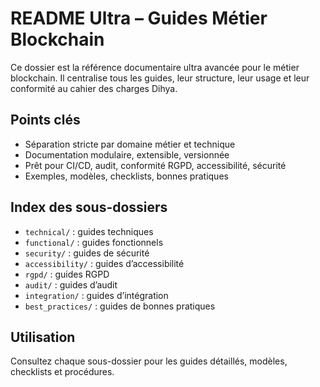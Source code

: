 # README Ultra – Guides Métier Blockchain

Ce dossier est la référence documentaire ultra avancée pour le métier blockchain. Il centralise tous les guides, leur structure, leur usage et leur conformité au cahier des charges Dihya.

## Points clés
- Séparation stricte par domaine métier et technique
- Documentation modulaire, extensible, versionnée
- Prêt pour CI/CD, audit, conformité RGPD, accessibilité, sécurité
- Exemples, modèles, checklists, bonnes pratiques

## Index des sous-dossiers
- `technical/` : guides techniques
- `functional/` : guides fonctionnels
- `security/` : guides de sécurité
- `accessibility/` : guides d’accessibilité
- `rgpd/` : guides RGPD
- `audit/` : guides d’audit
- `integration/` : guides d’intégration
- `best_practices/` : guides de bonnes pratiques

## Utilisation
Consultez chaque sous-dossier pour les guides détaillés, modèles, checklists et procédures.
